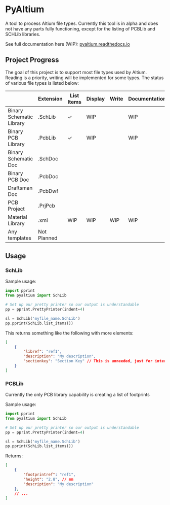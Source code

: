 # PyAltium

A tool to process Altium file types. Currently this tool is in alpha and does not have any parts fully functioning, except for the listing of PCBLib and SCHLib libraries.

See full documentation here (WIP): [pyaltium.readthedocs.io](http://pyaltium.readthedocs.io)

## Project Progress

The goal of this project is to support most file types used by Altium. Reading is a priority, writing will be implemented for some types. The status of various file types is listed below:

|                          | Extension   | List Items | Display | Write | Documentation |
| ------------------------ | ----------- | ---------- | ------- | ----- | ------------- |
| Binary Schematic Library | .SchLib     | ✓          | WIP     |       | WIP           |
| Binary PCB Library       | .PcbLib     | ✓          | WIP     |       | WIP           |
| Binary Schematic Doc     | .SchDoc     |            |         |       |               |
| Binary PCB Doc           | .PcbDoc     |            |         |       |               |
| Draftsman Doc            | .PcbDwf     |            |         |       |               |
| PCB Project              | .PrjPcb     |            |         |       |               |
| Material Library         | .xml        | WIP        | WIP     | WIP   | WIP           |
| Any templates            | Not Planned |            |         |       |               |

## Usage

### SchLib

Sample usage:

```python
import pprint
from pyaltium import SchLib

# Set up our pretty printer so our output is understandable
pp = pprint.PrettyPrinter(indent=4)

sl = SchLib('myfile_name.SchLib')
pp.pprint(SchLib.list_items())

```

This returns something like the following with more elements:

```JSON
[
    {
        "libref": "ref1",
        "description": "My description",
        "sectionkey": "Section Key" // This is unneeded, just for internals
    }
]
```

### PCBLib

Currently the only PCB library capability is creating a list of footprints

Sample usage:

```python
import pprint
from pyaltium import SchLib

# Set up our pretty printer so our output is understandable
pp = pprint.PrettyPrinter(indent=4)

sl = SchLib('myfile_name.SchLib')
pp.pprint(SchLib.list_items())

```

Returns:

```JSON
[
    {
        "footprintref": "ref1",
        "height": "2.8", // mm
        "description": "My description"
    },
    // ...
]
```
